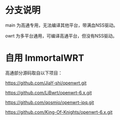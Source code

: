 # 分支说明
main 为高通专用，无法编译其他平台，带满血NSS驱动。

owrt 为多平台通用，可编译高通平台，但没有NSS驱动。

# 自用 ImmortalWRT
高通部分源码取自以下项目：

https://github.com/JiaY-shi/openwrt.git

https://github.com/LiBwrt/openwrt-6.x.git

https://github.com/qosmio/openwrt-ipq.git

https://github.com/King-Of-Knights/openwrt-6.x.git
